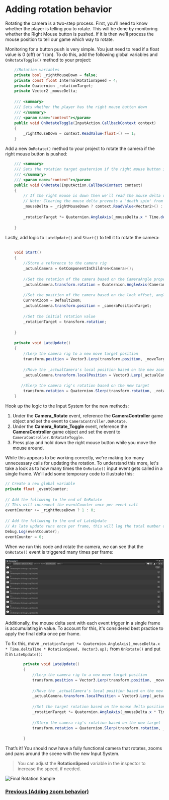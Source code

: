 # Adding rotation behavior

Rotating the camera is a two-step process. First, you’ll need to know whether the player is telling you to rotate. This will be done by monitoring whether the Right Mouse button is pushed. If it is then we’ll process the mouse position to tell our game which way to rotate.

Monitoring for a button push is very simple. You just need to read if a float value is 0 (off) or 1 (on). To do this, add the following global variables and `OnRotateToggle()` method to your project:

```csharp
    //Rotation variables
    private bool _rightMouseDown = false;
    private const float InternalRotationSpeed = 4;
    private Quaternion _rotationTarget;
    private Vector2 _mouseDelta;

    /// <summary>
    /// Sets whether the player has the right mouse button down
    /// </summary>
    /// <param name="context"></param>
    public void OnRotateToggle(InputAction.CallbackContext context)
    {
        _rightMouseDown = context.ReadValue<float>() == 1;
    }

```
Add a new `OnRotate()` method to your project to rotate the camera if the right mouse button is pushed:

```csharp
    /// <summary>
    /// Sets the rotation target quaternion if the right mouse button is pushed when the player is moving the mouse
    /// </summary>
    /// <param name="context"></param>
    public void OnRotate(InputAction.CallbackContext context)
    {
        // If the right mouse is down then we'll read the mouse delta value. If it is not, we'll clear it out.
        // Note: Clearing the mouse delta prevents a 'death spin' from occuring if the player flings the mouse really fast in a direction.
        _mouseDelta = _rightMouseDown ? context.ReadValue<Vector2>() : Vector2.zero;

        _rotationTarget *= Quaternion.AngleAxis(_mouseDelta.x * Time.deltaTime * RotationSpeed, Vector3.up);

    }
```

Lastly, add logic to `LateUpdate()` and `Start()` to tell it to rotate the camera:

```csharp

    void Start()
    {
        //Store a reference to the camera rig
        _actualCamera = GetComponentInChildren<Camera>();

        //Set the rotation of the camera based on the CameraAngle property
        _actualCamera.transform.rotation = Quaternion.AngleAxis(CameraAngle, Vector3.right);

        //Set the position of the camera based on the look offset, angle and default zoom properties. This will make sure we're focusing on the right focal point.
        CurrentZoom = DefaultZoom;
        _actualCamera.transform.position = _cameraPositionTarget;

        //Set the initial rotation value
        _rotationTarget = transform.rotation;

    }

    private void LateUpdate()
    {
        //Lerp the camera rig to a new move target position
        transform.position = Vector3.Lerp(transform.position, _moveTarget, Time.deltaTime * InternalMoveSpeed);

        //Move the _actualCamera's local position based on the new zoom factor
        _actualCamera.transform.localPosition = Vector3.Lerp(_actualCamera.transform.localPosition, _cameraPositionTarget, Time.deltaTime * _internalZoomSpeed);

       //Slerp the camera rig's rotation based on the new target
        transform.rotation = Quaternion.Slerp(transform.rotation, _rotationTarget, Time.deltaTime * InternalRotationSpeed);
    }

```

Hook up the logic to the Input System for the new methods:

1.	Under the **Camera_Rotate** event, reference the **CameraController** game object and set the event to `CameraController.OnRotate`.
1.	Under the **Camera_Rotate_Toggle** event, reference the **CameraController** game object and set the event to `CameraController.OnRotateToggle`.
2.	Press play and hold down the right mouse button while you move the mouse around.

While this appears to be working correctly, we're making too many unnecessary calls for updating the rotation. To understand this more, let's take a look as to how many times the `OnRotate()` input event gets called in a single frame. We'll add some temporary code to illustrate this:

```csharp
// Create a new global variable
private float _eventCounter;

// Add the following to the end of OnRotate
// This will increment the eventCounter once per event call
eventCounter += _rightMouseDown ? 1 : 0;

// Add the following to the end of LateUpdate
// As late update runs once per frame, this will log the total number of times the event was called per frame and then clears out the result for the next check
Debug.Log(eventCounter);
eventCounter = 0;

```
When we run this code and rotate the camera, we can see that the `OnRotate()` event is triggered many times per frame:

![Console Example of calls](../images/pt-7-1-console.jpg)

Additionally, the mouse delta sent with each event trigger in a single frame is accumulating in value. To account for this, it's considered best practice to apply the final delta once per frame.

To fix this, move `_rotationTarget *= Quaternion.AngleAxis(_mouseDelta.x * Time.deltaTime * RotationSpeed, Vector3.up);` from `OnRotate()` and put it in `LateUpdate()`:

```csharp
        private void LateUpdate()
        {
            //Lerp the camera rig to a new move target position
            transform.position = Vector3.Lerp(transform.position, _moveTarget, Time.deltaTime * InternalMoveSpeed);

            //Move the _actualCamera's local position based on the new zoom factor
            _actualCamera.transform.localPosition = Vector3.Lerp(_actualCamera.transform.localPosition, _cameraPositionTarget, Time.deltaTime * _internalZoomSpeed);

            //Set the target rotation based on the mouse delta position and our rotation speed
            _rotationTarget *= Quaternion.AngleAxis(_mouseDelta.x * Time.deltaTime * RotationSpeed, Vector3.up);

            //Slerp the camera rig's rotation based on the new target
            transform.rotation = Quaternion.Slerp(transform.rotation, _rotationTarget, Time.deltaTime * InternalRotationSpeed);

        }

```

That’s it! You should now have a fully functional camera that rotates, zooms and pans around the scene with the new Input System. 

> You can adjust the **RotationSpeed** variable in the inspector to increase the speed, if needed.

![Final Rotation Sample](../images/pt-7-1-rotate-sample.gif)

### [Previous (Adding zoom behavior)](./pt-6-adding-zoom-behavior.md)
